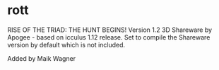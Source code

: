 # rott
RISE OF THE TRIAD: THE HUNT BEGINS! Version 1.2  3D Shareware by Apogee - based on icculus 1.12 release. Set to compile the Shareware version by default which is not included.

Added by Maik Wagner
